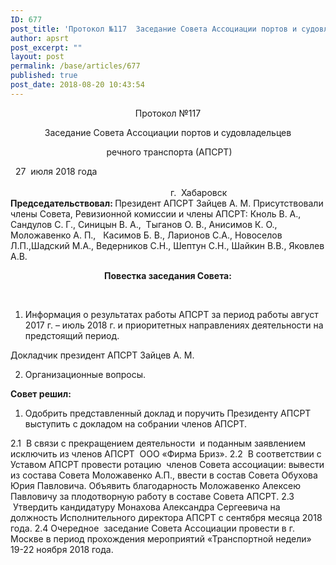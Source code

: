 ```yaml
---
ID: 677
post_title: 'Протокол №117  Заседание Совета Ассоциации портов и судовладельцев   речного транспорта (АПСРТ)'
author: apsrt
post_excerpt: ""
layout: post
permalink: /base/articles/677
published: true
post_date: 2018-08-20 10:43:54
---
```

<p style="text-align: center;">Протокол №117</p>
<p style="text-align: center;">Заседание Совета Ассоциации портов и судовладельцев</p>
<p style="text-align: center;"> речного транспорта (АПСРТ)</p>
&nbsp;
27  июля 2018 года                                                                                                                                                                                                                                                                                             г.  Хабаровск
&nbsp;
<strong>Председательствовал: </strong>Президент АПСРТ Зайцев А. М.
Присутствовали члены Совета, Ревизионной комиссии и члены АПСРТ: Кноль В. А., Сандулов С. Г., Синицын В. А.,  Тыганов О. В., Анисимов К. О.,    Моложавенко А. П.,   Касимов Б. В., Ларионов С.А., Новоселов Л.П.,Шадский М.А., Ведерников С.Н., Шептун С.Н., Шайкин В.В., Яковлев А.В.
&nbsp;
<p style="text-align: center;"><strong>Повестка заседания Совета: </strong></p>
<strong> </strong>
<ol>
 	<li>Информация о результатах работы АПСРТ за период работы август 2017 г. – июль 2018 г. и приоритетных направлениях деятельности на предстоящий период.</li>
</ol>
Докладчик президент АПСРТ Зайцев А. М.
<ol start="2">
 	<li>Организационные вопросы.</li>
</ol>
<strong>Совет решил: </strong>
<ol>
 	<li>Одобрить представленный доклад и поручить Президенту АПСРТ выступить с докладом на собрании членов АПСРТ.</li>
</ol>
2.1  В связи с прекращением деятельности  и поданным заявлением исключить из членов АПСРТ  ООО «Фирма Бриз».
2.2  В соответствии с Уставом АПСРТ провести ротацию  членов Совета ассоциации: вывести из состава Совета Моложавенко А.П., ввести в состав Совета Обухова Юрия Павловича.
Объявить благодарность Моложавенко Алексею Павловичу за плодотворную работу в составе Совета АПСРТ.
2.3  Утвердить кандидатуру Монахова Александра Сергеевича на должность Исполнительного директора АПСРТ с сентября месяца 2018 года.
2.4 Очередное  заседание Совета Ассоциации провести в г. Москве в период прохождения мероприятий «Транспортной недели» 19-22 ноября 2018 года.
&nbsp;